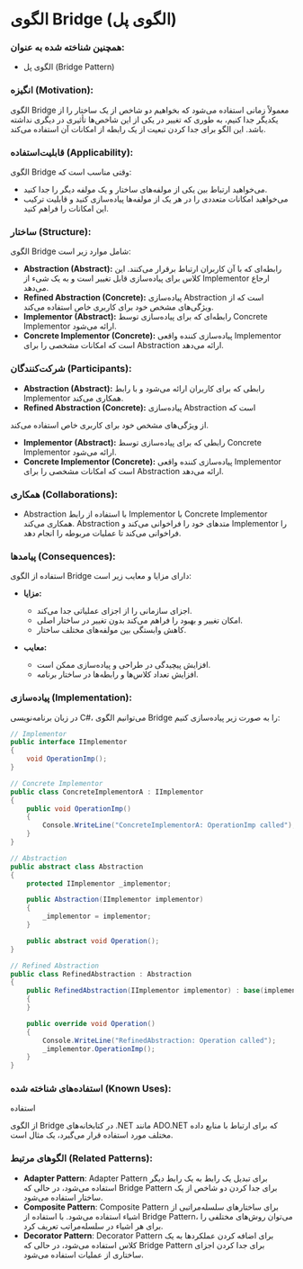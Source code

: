 # الگوی Bridge (الگوی پل)

### همچنین شناخته شده به عنوان:
- الگوی پل (Bridge Pattern)

### انگیزه (Motivation):
الگوی Bridge معمولاً زمانی استفاده می‌شود که بخواهیم دو شاخص از یک ساختار را از یکدیگر جدا کنیم، به طوری که تغییر در یکی از این شاخص‌ها تأثیری در دیگری نداشته باشد. این الگو برای جدا کردن تبعیت از یک رابطه از امکانات آن استفاده می‌کند.

### قابلیت‌استفاده (Applicability):
الگوی Bridge وقتی مناسب است که:
- می‌خواهید ارتباط بین یکی از مولفه‌های ساختار و یک مولفه دیگر را جدا کنید.
- می‌خواهید امکانات متعددی را در هر یک از مولفه‌ها پیاده‌سازی کنید و قابلیت ترکیب این امکانات را فراهم کنید.

### ساختار (Structure):
الگوی Bridge شامل موارد زیر است:
- **Abstraction (Abstract):** رابطه‌ای که با آن کاربران ارتباط برقرار می‌کنند. این کلاس برای پیاده‌سازی قابل تغییر است و به یک شیء از Implementor ارجاع می‌دهد.
- **Refined Abstraction (Concrete):** پیاده‌سازی Abstraction است که از ویژگی‌های مشخص خود برای کاربری خاص استفاده می‌کند.
- **Implementor (Abstract):** رابطه‌ای که برای پیاده‌سازی توسط Concrete Implementor ارائه می‌شود.
- **Concrete Implementor (Concrete):** پیاده‌سازی کننده واقعی Implementor است که امکانات مشخصی را برای Abstraction ارائه می‌دهد.

### شرکت‌کنندگان (Participants):
- **Abstraction (Abstract):** رابطی که برای کاربران ارائه می‌شود و با رابط Implementor همکاری می‌کند.
- **Refined Abstraction (Concrete):** پیاده‌سازی Abstraction است که

از ویژگی‌های مشخص خود برای کاربری خاص استفاده می‌کند.
- **Implementor (Abstract):** رابطی که برای پیاده‌سازی توسط Concrete Implementor ارائه می‌شود.
- **Concrete Implementor (Concrete):** پیاده‌سازی کننده واقعی Implementor است که امکانات مشخصی را برای Abstraction ارائه می‌دهد.

### همکاری (Collaborations):
- Abstraction با استفاده از رابط Implementor با Concrete Implementor همکاری می‌کند. Abstraction متد‌های خود را فراخوانی می‌کند و Implementor را فراخوانی می‌کند تا عملیات مربوطه را انجام دهد.

### پیامدها (Consequences):
استفاده از الگوی Bridge دارای مزایا و معایب زیر است:
- **مزایا:**
    - اجزای سازمانی را از اجزای عملیاتی جدا می‌کند.
    - امکان تغییر و بهبود را فراهم می‌کند بدون تغییر در ساختار اصلی.
    - کاهش وابستگی بین مولفه‌های مختلف ساختار.

- **معایب:**
    - افزایش پیچیدگی در طراحی و پیاده‌سازی ممکن است.
    - افزایش تعداد کلاس‌ها و رابطه‌ها در ساختار برنامه.

### پیاده‌سازی (Implementation):
در زبان برنامه‌نویسی C#، می‌توانیم الگوی Bridge را به صورت زیر پیاده‌سازی کنیم:

```csharp
// Implementor
public interface IImplementor
{
    void OperationImp();
}

// Concrete Implementor
public class ConcreteImplementorA : IImplementor
{
    public void OperationImp()
    {
        Console.WriteLine("ConcreteImplementorA: OperationImp called");
    }
}

// Abstraction
public abstract class Abstraction
{
    protected IImplementor _implementor;

    public Abstraction(IImplementor implementor)
    {
        _implementor = implementor;
    }

    public abstract void Operation();
}

// Refined Abstraction
public class RefinedAbstraction : Abstraction
{
    public RefinedAbstraction(IImplementor implementor) : base(implementor)
    {
    }

    public override void Operation()
    {
        Console.WriteLine("RefinedAbstraction: Operation called");
        _implementor.OperationImp();
    }
}
```

### استفاده‌های شناخته شده (Known Uses):
استفاده

از الگوی Bridge در کتابخانه‌های .NET مانند ADO.NET که برای ارتباط با منابع داده مختلف مورد استفاده قرار می‌گیرد، یک مثال است.

### الگوهای مرتبط (Related Patterns):
- **Adapter Pattern**: Adapter Pattern برای تبدیل یک رابط به یک رابط دیگر استفاده می‌شود، در حالی که Bridge Pattern برای جدا کردن دو شاخص از یک ساختار استفاده می‌شود.
- **Composite Pattern**: Composite Pattern برای ساختارهای سلسله‌مراتبی از اشیاء استفاده می‌شود. با استفاده از Bridge Pattern، می‌توان روش‌های مختلفی را برای هر اشیاء در سلسله‌مراتب تعریف کرد.
- **Decorator Pattern**: Decorator Pattern برای اضافه کردن عملکردها به یک کلاس استفاده می‌شود، در حالی که Bridge Pattern برای جدا کردن اجزای ساختاری از عملیات استفاده می‌شود.